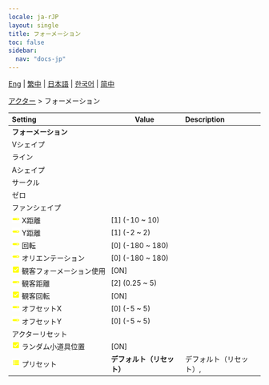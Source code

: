 ```yaml
---
locale: ja-rJP
layout: single
title: フォーメーション
toc: false
sidebar:
  nav: "docs-jp"
---
```

[Eng](/dancexr/menu/2025.4/actors/formation) | [繁中](/tw/dancexr/menu/2025.4/actors/formation) | [日本語](/jp/dancexr/menu/2025.4/actors/formation) | [한국어](/kr/dancexr/menu/2025.4/actors/formation) | [简中](/zh/dancexr/menu/2025.4/actors/formation)

[アクター](../menu#アクター) > フォーメーション



| Setting | Value | Description |
| :--- | --- | :--- |
|<nobr> <b>フォーメーション</b></nobr>|| 
|<nobr> Vシェイプ</nobr>|| 
|<nobr> ライン</nobr>|| 
|<nobr> Aシェイプ</nobr>|| 
|<nobr> サークル</nobr>|| 
|<nobr> ゼロ</nobr>|| 
|<nobr> ファンシェイプ</nobr>|| 
|<nobr>![slider icon](/images/icon/ic_slider.png) X距離</nobr>| [1] (-10 ~ 10) | 
|<nobr>![slider icon](/images/icon/ic_slider.png) Y距離</nobr>| [1] (-2 ~ 2) | 
|<nobr>![slider icon](/images/icon/ic_slider.png) 回転</nobr>| [0] (-180 ~ 180) | 
|<nobr>![slider icon](/images/icon/ic_slider.png) オリエンテーション</nobr>| [0] (-180 ~ 180) | 
|<nobr>![check_on icon](/images/icon/ic_check_on.png) 観客フォーメーション使用</nobr>| [ON] | 
|<nobr>![slider icon](/images/icon/ic_slider.png) 観客距離</nobr>| [2] (0.25 ~ 5) | 
|<nobr>![check_on icon](/images/icon/ic_check_on.png) 観客回転</nobr>| [ON] | 
|<nobr>![slider icon](/images/icon/ic_slider.png) オフセットX</nobr>| [0] (-5 ~ 5) | 
|<nobr>![slider icon](/images/icon/ic_slider.png) オフセットY</nobr>| [0] (-5 ~ 5) | 
|<nobr> アクターリセット</nobr>|| 
|<nobr>![check_on icon](/images/icon/ic_check_on.png) ランダム小道具位置</nobr>| [ON] | 
|<nobr>![list icon](/images/icon/ic_list.png) プリセット</nobr>| **デフォルト（リセット）** | デフォルト（リセット）,  |
